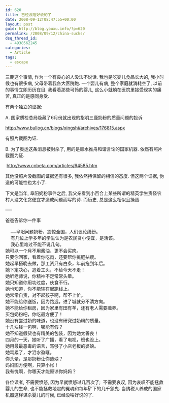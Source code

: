 ```yaml
---
id: 620
title: 已经没啥好说的了
date: 2008-09-12T08:47:55+00:00
layout: post
guid: http://blog.youxu.info/?p=620
permalink: /2008/09/12/china-sucks/
dsq_thread_id:
  - 4938562245
categories:
  - Article
tags:
  - escape
---
```

三鹿这个事情, 作为一个有良心的人没法不说话. 我也是吃婴儿食品长大的, 我小时候也有很多病, 父母带着我各大医院跑. 一个婴儿有病, 整个家庭就消耗空了, 以前的事情立即历历在目. 我看着那些可怜的婴儿, 这么小就躺在医院里接受现实的痛苦, 真正的是感同身受. 

有两个独立的证据: 

A. 国家质检总局隐藏了6月份就出现的指明三鹿奶粉的质量问题的投诉

http://www.bullog.cn/blogs/xingshi/archives/176815.aspx

有照片截图为证.

B. 为了奥运这条消息被封杀了, 用的是顺水推舟和谐言论的国家机器. 依然有照片截图为证. 

 http://www.cnbeta.com/articles/64585.htm

其他没照片没截图的证据还有很多, 我依然持保留的相信的态度. 但这两个证据, 伪造的可能性也太小了. 

下文是当年, 阜阳奶粉事件之后, 我父亲看到小百合上某些所谓的精英学生责怪农村人没文化贪便宜才造成问题而写的诗. 而历史, 总是这么相似且操蛋. 

&#8212;&#8211;

<pre>爸爸告诉你一件事

  ——阜阳问题奶粉，震惊全国，人们议论纷纷。
  有几位上学多年的学生认为是农民贪小便宜，是活该。
  我心里难过不能不说几句。  
她可以一个月不用酱油，更不会买肉。
只要你回家，看着你吃肉，还要帮你挑肥拈瘦。
她起早搭晚去做，那工资只有白条，年前拖到年后。
她下定决心，追着工头，不给今天不走！
她听老师说，你精神不足常常头晕。
她只知道你用功过度，伙食不行。
她也知道，你不能输在起跑线上。
她常常自责，对不起孩子啊，帮不上忙。
她不能给你送饭，因为路远，进了城就分不清方向。
她不能给你租房，因为家里有田有羊，还有老人需要赡养。
买包奶粉吧，你吃最方便了！
她没有尝过奶的味道，也没有研究过奶粉的质量。
十几块钱一包啊，哪能有假？
她不知道假货也有精美的包装，因为她太善良！
四月的一天，她听了广播，看了电视，班也没上。 
她用最最恶毒的语言，骂够了小店老板的婆娘。
她骂累了，才泪水盈眶。
你头晕，是那奶粉让你遭殃？
妈妈图方便啊，只算小帐！
我有愧啊，你哪天才能原谅你妈妈？</pre>

各位读者, 不需要愤怒, 因为早就愤怒过几百次了;  不需要哀叹, 因为哀叹不能拯救婴儿的生命, 也不能拯救地震的冤魂和每年矿下的几千怨鬼. 当纳税人养成的国家机器这样谋杀婴儿的时候, 已经没啥好说的了.